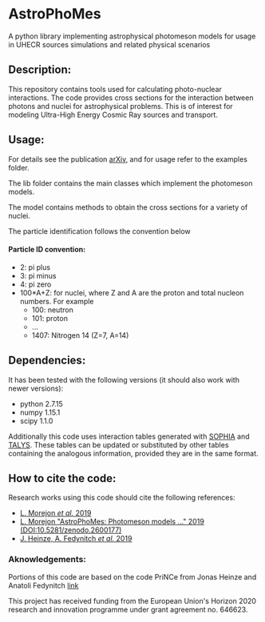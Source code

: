 # AstroPhoMes

A python library implementing astrophysical photomeson models for usage in UHECR sources simulations and related physical scenarios

## Description:

This repository contains tools used for calculating photo-nuclear interactions.
The code provides cross sections for the interaction between photons and nuclei for astrophysical problems.
This is of interest for modeling Ultra-High Energy Cosmic Ray sources and transport.

## Usage:

For details see the publication [arXiv](https://arxiv.org/abs/1904.07999), and for usage refer to the examples folder.

The lib folder contains the main classes which implement the photomeson models.

The model contains methods to obtain the cross sections for a variety of nuclei. 

The particle identification follows the convention below

#### Particle ID convention:

- 2: pi plus
- 3: pi minus
- 4: pi zero
- 100\*A+Z: for nuclei, where Z and A are the proton and total nucleon numbers. For example
	- 100: neutron
	- 101: proton
	- ...
	- 1407: Nitrogen 14 (Z=7, A=14)

## Dependencies:

It has been tested with the following versions (it should also work with newer versions):
- python 2.7.15
- numpy 1.15.1
- scipy 1.1.0

Additionally this code uses interaction tables generated with [SOPHIA](https://www.uibk.ac.at/projects/he-cosmic-sources/tools/sophia/index.html.en) and [TALYS](http://www.talys.eu). These tables can be updated or substituted by other tables containing the analogous information, provided they are in the same format.

## How to cite the code:

Research works using this code should cite the following references:
 - [L. Morejon *et al.* 2019](https://arxiv.org/abs/1904.07999)
 - [L. Morejon "AstroPhoMes: Photomeson models ..." 2019 (DOI:10.5281/zenodo.2600177)](https://doi.org/10.5281/zenodo.2600177)
 - [J. Heinze, A. Fedynitch *et al.* 2019](https://arxiv.org/abs/1901.03338)

### Aknowledgements:
Portions of this code are based on the code PriNCe from Jonas Heinze and Anatoli Fedynitch [link](https://arxiv.org/abs/1901.03338)

This project has received funding from the European Union's Horizon 2020 research and innovation programme under grant agreement no. 646623.
